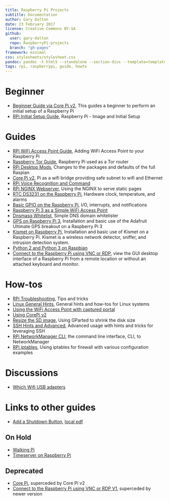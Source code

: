 ```yaml
---
title: Raspberry Pi Projects
subtitle: Documentation
author: Gary Dalton
date: 23 February 2017
license: Creative Commons BY-SA
github:
  user: gary-dalton
  repo: RaspberryPi-projects
  branch: "gh-pages"
framework: minimal
css: stylesheets/stylesheet.css
pandoc: pandoc -t html5 --standalone --section-divs --template=template_github.html index.md -o index.html
tags: rpi, raspberrypi, guide, howto
---
```


# Beginner

- [Beginner Guide via Core Pi v2](beginner_guide_via_core_pi_v2.html), This guides a beginner to perform an initial setup of a Raspberry Pi
- [RPi Initial Setup Guide](rpi_initial_setup.html), Raspberry Pi - Image and Initial Setup


# Guides

- [RPi WiFi Access Point Guide](rpi_wifi_ap.html), Adding WiFi Access Point to your Raspberry Pi
- [Raspberry Tor Guide](rpi_tor.html), Raspberry Pi used as a Tor router
- [RPi Desktop Mods](rpi_gui_changes.html), Changes to the packages and defaults of the full Raspian
- [Core Pi v2](core_pi_v2.html), Pi as a wifi bridge providing safe subnet to wifi and Ethernet
- [RPi Voice Recognition and Command](rpi_vr_command.html)
- [RPi NGINX Webserver](rpi_nginx.html), Using the NGINX to serve static pages
- [RTC DS3231 on the Raspberry Pi](rpi_RTCds3231), Hardware clock, temperature, and alarms
- [Basic GPIO on the Raspberry Pi](rpi_gpio.html), I/O, interrupts, and notifications
- [Raspberry Pi 3 as a Simple WiFi Access Point](rpi3_simple_wifi_ap.html)
- [Dnsmasq Whitelist](dnsmasq_whitelist.html), Simple DNS domain whitelister
- [GPS on Raspberry Pi 3](rpi3_gps.html), Installation and basic use of the Adafruit Ultimate GPS breakout on a Raspberry Pi 3
- [Kismet on Raspberry Pi](rpi3_kismet.html), Installation and basic use of Kismet on a Raspberry Pi. Kismet is a wireless network detector, sniffer, and intrusion detection system.
- [Python 2 and Python 3 on Raspbian](python.html)
- [Connect to the Raspberry Pi using VNC or RDP](rpi_vnc_rdp.html), view the GUI desktop interface of a Raspberry Pi from a remote location or without an attached keyboard and monitor.


# How-tos

- [RPi Troubleshooting](rpi_troubleshoot.html), Tips and tricks
- [Linux General Hints](linux_hints.html), General hints and how-tos for Linux systems
- [Using the WiFi Access Point with captured portal](rpi_captured_portal.html)
- [Using CorePi v2](using_core_pi_v2.html)
- [Resize the SD image](resize_sd_image.html), Using GParted to shrink the disk size
- [SSH Hints and Advanced](ssh.html), Advanced usage with hints and tricks for leveraging SSH
- [RPi NetworkManager CLI](rpi_nmcli.html), the command line interface, CLI, to NetworkManager
- [RPi iptables](rpi_iptables.html), Using iptables for firewall with various configuration examples

# Discussions

- [Which Wifi USB adapters](rpi_which_wifi_usb.html)

# Links to other guides

- [Add a Shutdown Button](https://www.element14.com/community/docs/DOC-78055/l/adding-a-shutdown-button-to-the-raspberry-pi-b), [local pdf](reference-docs/adding-a-shutdown-button-to-the-raspberry-pi-b.pdf)

## On Hold

- [Walking Pi](walkingpi.html)
- [Timeserver on Raspberry Pi](timeserver.html)

## Deprecated

- [Core Pi](core_pi.html), superceded by Core Pi v2
- [Connect to the Raspberry Pi using VNC or RDP V1](rpi_vnc_rdp_v1.html), superceded by newer version
